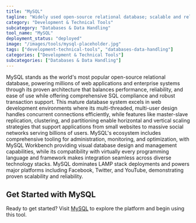 ```yaml
---
title: "MySQL"
tagline: "Widely used open-source relational database; scalable and reliable"
category: "Development & Technical Tools"
subcategory: "Databases & Data Handling"
tool_name: "MySQL"
deployment_status: "deployed"
image: "/images/tools/mysql-placeholder.jpg"
tags: ["development-technical-tools", "databases-data-handling"]
categories: ["Development & Technical Tools"]
subcategories: ["Databases & Data Handling"]
---
```

MySQL stands as the world's most popular open-source relational database, powering millions of web applications and enterprise systems through its proven architecture that balances performance, reliability, and ease of use while offering comprehensive SQL compliance and robust transaction support. This mature database system excels in web development environments where its multi-threaded, multi-user design handles concurrent connections efficiently, while features like master-slave replication, clustering, and partitioning enable horizontal and vertical scaling strategies that support applications from small websites to massive social networks serving billions of users. MySQL's ecosystem includes comprehensive tooling for administration, monitoring, and optimization, with MySQL Workbench providing visual database design and management capabilities, while its compatibility with virtually every programming language and framework makes integration seamless across diverse technology stacks. MySQL dominates LAMP stack deployments and powers major platforms including Facebook, Twitter, and YouTube, demonstrating proven scalability and reliability.

## Get Started with MySQL

Ready to get started? Visit [MySQL](https://www.mysql.com) to explore the platform and begin using this tool.